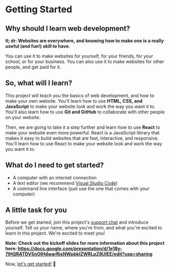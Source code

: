 # Getting Started

## Why should I learn web development?

**tl; dr: Websites are everywhere, and knowing how to make one is a really useful (and fun!) skill to have.**

You can use it to make websites for yourself, for your friends, for your school, or for your business. You can also use it to make websites for other people, and get paid for it.

## So, what will I learn?

This project will teach you the basics of web development, and how to make your own website. You'll learn how to use **HTML, CSS, and JavaScript** to make your website look and work the way you want it to. You'll also learn how to use **Git and GitHub** to collaborate with other people on your website.

Then, we are going to take it a step further and learn how to use **React** to make your website even more powerful. React is a JavaScript library that makes it easy to build websites that are fast, interactive, and responsive. You'll learn how to use React to make your website look and work the way you want it to.

## What do I need to get started?

- A computer with an internet connection
- A text editor (we recommend [Visual Studio Code](https://code.visualstudio.com/))
- A command line interface (just use the one that comes with your computer)

## A little task for you

Before we get started, join this project's [support chat](https://chat.google.com/room/AAAA7ThwEJU?cls=7) and introduce yourself. Tell us your name, where you're from, and what you're excited to learn in this project. We're excited to meet you!

**Note: Check out the kickoff slides for more information about this project here: <https://docs.google.com/presentation/d/1e18y-7lHQRATDVSnOIHdwarRjsNWpbklZWRLpZ8UIEE/edit?usp=sharing>**

Now, [let's get started!](./Lesson_2_Init_Setup.md) 🚀
